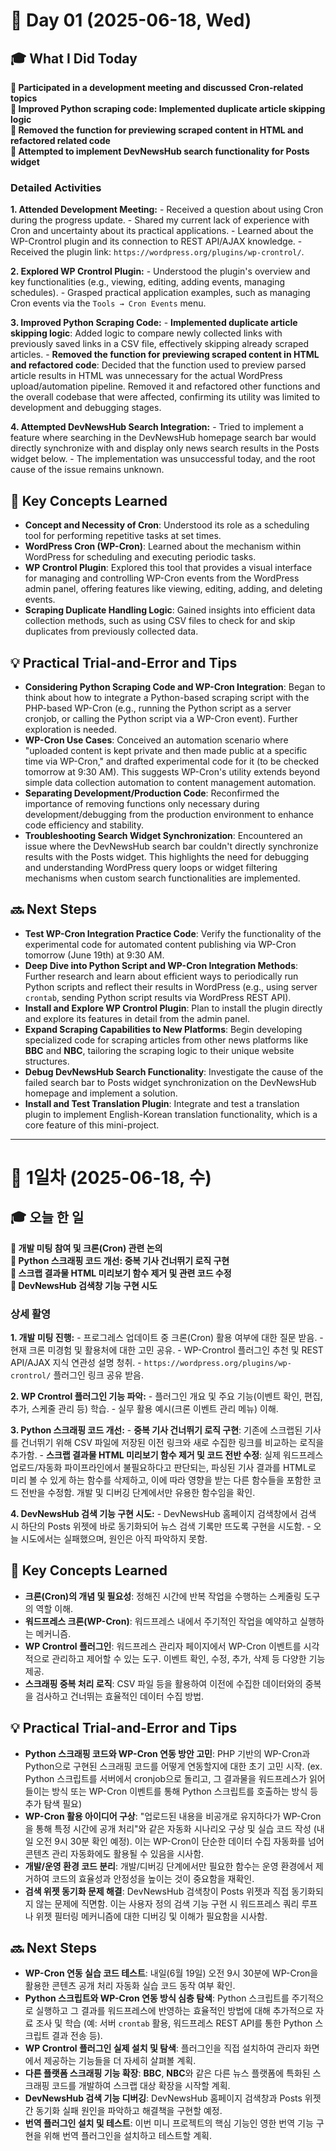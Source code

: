# 📅 Day 01 (2025-06-18, Wed)

## 🎓 What I Did Today

**📌 Participated in a development meeting and discussed Cron-related topics**   
**📌 Improved Python scraping code: Implemented duplicate article skipping logic**   
**📌 Removed the function for previewing scraped content in HTML and refactored related code**   
**📌 Attempted to implement DevNewsHub search functionality for Posts widget**  

### Detailed Activities

**1. Attended Development Meeting:** - Received a question about using Cron during the progress update. - Shared my current lack of experience with Cron and uncertainty about its practical applications. - Learned about the WP-Crontrol plugin and its connection to REST API/AJAX knowledge. - Received the plugin link: `https://wordpress.org/plugins/wp-crontrol/`.

**2. Explored WP Crontrol Plugin:** - Understood the plugin's overview and key functionalities (e.g., viewing, editing, adding events, managing schedules). - Grasped practical application examples, such as managing Cron events via the `Tools → Cron Events` menu.

**3. Improved Python Scraping Code:** - **Implemented duplicate article skipping logic**: Added logic to compare newly collected links with previously saved links in a CSV file, effectively skipping already scraped articles. - **Removed the function for previewing scraped content in HTML and refactored code**: Decided that the function used to preview parsed article results in HTML was unnecessary for the actual WordPress upload/automation pipeline. Removed it and refactored other functions and the overall codebase that were affected, confirming its utility was limited to development and debugging stages.

**4. Attempted DevNewsHub Search Integration:** - Tried to implement a feature where searching in the DevNewsHub homepage search bar would directly synchronize with and display only news search results in the Posts widget below. - The implementation was unsuccessful today, and the root cause of the issue remains unknown.

## 🧠 Key Concepts Learned

-   **Concept and Necessity of Cron**: Understood its role as a scheduling tool for performing repetitive tasks at set times.
-   **WordPress Cron (WP-Cron)**: Learned about the mechanism within WordPress for scheduling and executing periodic tasks.
-   **WP Crontrol Plugin**: Explored this tool that provides a visual interface for managing and controlling WP-Cron events from the WordPress admin panel, offering features like viewing, editing, adding, and deleting events.
-   **Scraping Duplicate Handling Logic**: Gained insights into efficient data collection methods, such as using CSV files to check for and skip duplicates from previously collected data.

## 💡 Practical Trial-and-Error and Tips

-   **Considering Python Scraping Code and WP-Cron Integration**: Began to think about how to integrate a Python-based scraping script with the PHP-based WP-Cron (e.g., running the Python script as a server cronjob, or calling the Python script via a WP-Cron event). Further exploration is needed.
-   **WP-Cron Use Cases**: Conceived an automation scenario where "uploaded content is kept private and then made public at a specific time via WP-Cron," and drafted experimental code for it (to be checked tomorrow at 9:30 AM). This suggests WP-Cron's utility extends beyond simple data collection automation to content management automation.
-   **Separating Development/Production Code**: Reconfirmed the importance of removing functions only necessary during development/debugging from the production environment to enhance code efficiency and stability.
-   **Troubleshooting Search Widget Synchronization**: Encountered an issue where the DevNewsHub search bar couldn't directly synchronize results with the Posts widget. This highlights the need for debugging and understanding WordPress query loops or widget filtering mechanisms when custom search functionalities are implemented.

## 🔜 Next Steps

-   **Test WP-Cron Integration Practice Code**: Verify the functionality of the experimental code for automated content publishing via WP-Cron tomorrow (June 19th) at 9:30 AM.
-   **Deep Dive into Python Script and WP-Cron Integration Methods**: Further research and learn about efficient ways to periodically run Python scripts and reflect their results in WordPress (e.g., using server `crontab`, sending Python script results via WordPress REST API).
-   **Install and Explore WP Crontrol Plugin**: Plan to install the plugin directly and explore its features in detail from the admin panel.
-   **Expand Scraping Capabilities to New Platforms**: Begin developing specialized code for scraping articles from other news platforms like **BBC** and **NBC**, tailoring the scraping logic to their unique website structures.
-   **Debug DevNewsHub Search Functionality**: Investigate the cause of the failed search bar to Posts widget synchronization on the DevNewsHub homepage and implement a solution.
- **Install and Test Translation Plugin**: Integrate and test a translation plugin to implement English-Korean translation functionality, which is a core feature of this mini-project.

----------

# 📅 1일차 (2025-06-18, 수)

## 🎓 오늘 한 일

**📌 개발 미팅 참여 및 크론(Cron) 관련 논의**   
**📌 Python 스크래핑 코드 개선: 중복 기사 건너뛰기 로직 구현**   
**📌 스크랩 결과물 HTML 미리보기 함수 제거 및 관련 코드 수정**   
**📌 DevNewsHub 검색창 기능 구현 시도**  

### 상세 활영

**1. 개발 미팅 진행:** - 프로그레스 업데이트 중 크론(Cron) 활용 여부에 대한 질문 받음. - 현재 크론 미경험 및 활용처에 대한 고민 공유. - WP-Crontrol 플러그인 추천 및 REST API/AJAX 지식 연관성 설명 청취. - `https://wordpress.org/plugins/wp-crontrol/` 플러그인 링크 공유 받음.

**2. WP Crontrol 플러그인 기능 파악:** - 플러그인 개요 및 주요 기능(이벤트 확인, 편집, 추가, 스케줄 관리 등) 학습. - 실무 활용 예시(크론 이벤트 관리 메뉴) 이해.

**3. Python 스크래핑 코드 개선:** - **중복 기사 건너뛰기 로직 구현**: 기존에 스크랩된 기사를 건너뛰기 위해 CSV 파일에 저장된 이전 링크와 새로 수집한 링크를 비교하는 로직을 추가함. - **스크랩 결과물 HTML 미리보기 함수 제거 및 코드 전반 수정**: 실제 워드프레스 업로드/자동화 파이프라인에서 불필요하다고 판단되는, 파싱된 기사 결과를 HTML로 미리 볼 수 있게 하는 함수를 삭제하고, 이에 따라 영향을 받는 다른 함수들을 포함한 코드 전반을 수정함. 개발 및 디버깅 단계에서만 유용한 함수임을 확인.

**4. DevNewsHub 검색 기능 구현 시도:** - DevNewsHub 홈페이지 검색창에서 검색 시 하단의 Posts 위젯에 바로 동기화되어 뉴스 검색 기록만 뜨도록 구현을 시도함. - 오늘 시도에서는 실패했으며, 원인은 아직 파악하지 못함.

## 🧠 Key Concepts Learned

-   **크론(Cron)의 개념 및 필요성**: 정해진 시간에 반복 작업을 수행하는 스케줄링 도구의 역할 이해.
-   **워드프레스 크론(WP-Cron)**: 워드프레스 내에서 주기적인 작업을 예약하고 실행하는 메커니즘.
-   **WP Crontrol 플러그인**: 워드프레스 관리자 페이지에서 WP-Cron 이벤트를 시각적으로 관리하고 제어할 수 있는 도구. 이벤트 확인, 수정, 추가, 삭제 등 다양한 기능 제공.
-   **스크래핑 중복 처리 로직**: CSV 파일 등을 활용하여 이전에 수집한 데이터와의 중복을 검사하고 건너뛰는 효율적인 데이터 수집 방법.

## 💡 Practical Trial-and-Error and Tips

-   **Python 스크래핑 코드와 WP-Cron 연동 방안 고민**: PHP 기반의 WP-Cron과 Python으로 구현된 스크래핑 코드를 어떻게 연동할지에 대한 초기 고민 시작. (ex. Python 스크립트를 서버에서 cronjob으로 돌리고, 그 결과물을 워드프레스가 읽어들이는 방식 또는 WP-Cron 이벤트를 통해 Python 스크립트를 호출하는 방식 등 추가 탐색 필요)
-   **WP-Cron 활용 아이디어 구상**: "업로드된 내용을 비공개로 유지하다가 WP-Cron을 통해 특정 시간에 공개 처리"와 같은 자동화 시나리오 구상 및 실습 코드 작성 (내일 오전 9시 30분 확인 예정). 이는 WP-Cron이 단순한 데이터 수집 자동화를 넘어 콘텐츠 관리 자동화에도 활용될 수 있음을 시사함.
-   **개발/운영 환경 코드 분리**: 개발/디버깅 단계에서만 필요한 함수는 운영 환경에서 제거하여 코드의 효율성과 안정성을 높이는 것이 중요함을 재확인.
-   **검색 위젯 동기화 문제 해결**: DevNewsHub 검색창이 Posts 위젯과 직접 동기화되지 않는 문제에 직면함. 이는 사용자 정의 검색 기능 구현 시 워드프레스 쿼리 루프나 위젯 필터링 메커니즘에 대한 디버깅 및 이해가 필요함을 시사함.

## 🔜 Next Steps

-   **WP-Cron 연동 실습 코드 테스트**: 내일(6월 19일) 오전 9시 30분에 WP-Cron을 활용한 콘텐츠 공개 처리 자동화 실습 코드 동작 여부 확인.
-   **Python 스크립트와 WP-Cron 연동 방식 심층 탐색**: Python 스크립트를 주기적으로 실행하고 그 결과를 워드프레스에 반영하는 효율적인 방법에 대해 추가적으로 자료 조사 및 학습 (예: 서버 `crontab` 활용, 워드프레스 REST API를 통한 Python 스크립트 결과 전송 등).
-   **WP Crontrol 플러그인 실제 설치 및 탐색**: 플러그인을 직접 설치하여 관리자 화면에서 제공하는 기능들을 더 자세히 살펴볼 계획.
-   **다른 플랫폼 스크래핑 기능 확장**: **BBC**, **NBC**와 같은 다른 뉴스 플랫폼에 특화된 스크래핑 코드를 개발하여 스크랩 대상 확장을 시작할 계획.
-   **DevNewsHub 검색 기능 디버깅**: DevNewsHub 홈페이지 검색창과 Posts 위젯 간 동기화 실패 원인을 파악하고 해결책을 구현할 예정.
- **번역 플러그인 설치 및 테스트**: 이번 미니 프로젝트의 핵심 기능인 영한 번역 기능 구현을 위해 번역 플러그인을 설치하고 테스트할 계획.
